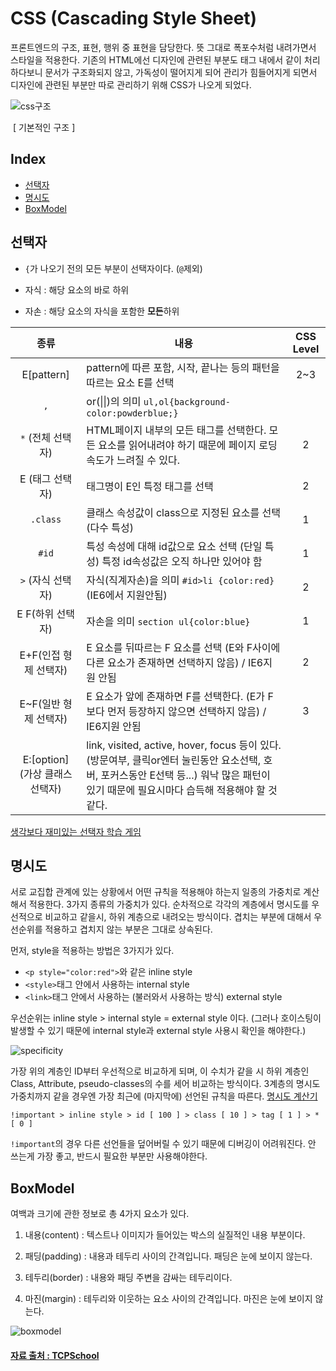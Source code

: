 # CSS (Cascading Style Sheet)

프론트엔드의 구조, 표현, 행위 중 표현을 담당한다. 뜻 그대로 폭포수처럼 내려가면서 스타일을 적용한다. 기존의 HTML에선 디자인에 관련된 부분도 태그 내에서 같이 처리하다보니 문서가 구조화되지 않고, 가독성이 떨어지게 되어 관리가 힘들어지게 되면서 디자인에 관련된 부분만 따로 관리하기 위해 CSS가 나오게 되었다.  

![css구조](https://user-images.githubusercontent.com/52786355/83699173-586dde80-a63e-11ea-86c4-0e7601afa498.PNG)

​																				[ 기본적인 구조 ]



## Index

- [선택자](#선택자)
- [명시도](#명시도)
- [BoxModel](#BoxModel)



## 선택자

- `{`가 나오기 전의 모든 부분이 선택자이다.  (`@`제외)

- 자식 : 해당 요소의 바로 하위
- 자손 : 해당 요소의 자식을 포함한 **모든**하위

|              종류               | 내용                                                         | CSS Level |
| :-----------------------------: | ------------------------------------------------------------ | :-------: |
|           E[pattern]            | pattern에 따른 포함, 시작, 끝나는 등의 패턴을 따르는 요소 E를 선택 |    2~3    |
|               `,`               | or(\|\|)의 의미 `ul,ol{background-color:powderblue;}`        |           |
|        `*` (전체 선택자)        | HTML페이지 내부의 모든 태그를 선택한다. 모든 요소를 읽어내려야 하기 때문에 페이지 로딩 속도가 느려질 수 있다. |     2     |
|         E (태그 선택자)         | 태그명이 E인 특정 태그를 선택                                |     2     |
|            `.class`             | 클래스 속성값이 class으로 지정된 요소를 선택 (다수 특성)     |     1     |
|              `#id`              | 특성 속성에 대해 id값으로 요소 선택 (단일 특성) 특정 id속성값은 오직 하나만 있어야 함 |     1     |
|        `>` (자식 선택자)        | 자식(직계자손)을 의미 `#id>li {color:red}` (IE6에서 지원안됨) |     2     |
|        E F(하위 선택자)         | 자손을 의미 `section ul{color:blue}`                         |     1     |
|      E+F(인접 형제 선택자)      | E 요소를 뒤따르는 F 요소를 선택 (E와 F사이에 다른 요소가 존재하면 선택하지 않음) / IE6지원 안됨 |     2     |
|      E~F(일반 형제 선택자)      | E 요소가 앞에 존재하면 F를 선택한다. (E가 F보다 먼저 등장하지 않으면 선택하지 않음) / IE6지원 안됨 |     3     |
| E:[option] (가상 클래스 선택자) | link, visited, active, hover, focus 등이 있다. (방문여부, 클릭or엔터 눌린동안 요소선택, 호버, 포커스동안 E선택 등...) 워낙 많은 패턴이 있기 때문에 필요시마다 습득해 적용해야 할 것 같다. |           |

[생각보다 재미있는 선택자 학습 게임](http://flukeout.github.io/)





## 명시도

서로 교집합 관계에 있는 상황에서 어떤 규칙을 적용해야 하는지 일종의 가중치로 계산해서 적용한다. 3가지 종류의 가중치가 있다. 순차적으로 각각의 계층에서 명시도를 우선적으로 비교하고 같을시, 하위 계층으로 내려오는 방식이다. 겹치는 부분에 대해서 우선순위를 적용하고 겹치지 않는 부분은 그대로 상속된다.

먼저, style을 적용하는 방법은 3가지가 있다. 

- `<p style="color:red">`와 같은 inline style
- `<style>`태그 안에서 사용하는 internal style
- `<link>`태그 안에서 사용하는 (불러와서 사용하는 방식) external style

우선순위는 inline style > internal style = external style 이다. (그러나 호이스팅이 발생할 수 있기 때문에 internal style과 external style 사용시 확인을 해야한다.)

![specificity](https://user-images.githubusercontent.com/52786355/83699170-57d54800-a63e-11ea-8a41-c5a5b91ca6ae.PNG)



가장 위의 계층인 ID부터 우선적으로 비교하게 되며, 이 수치가 같을 시 하위 계층인 Class, Attribute, pseudo-classes의 수를 세어 비교하는 방식이다. 3계층의 명시도 가중치까지 같을 경우엔 가장 최근에 (마지막에) 선언된 규칙을 따른다. [명시도 계산기](https://specificity.keegan.st/)

```
!important > inline style > id [ 100 ] > class [ 10 ] > tag [ 1 ] > * [ 0 ]
```

`!important`의 경우 다른 선언들을 덮어버릴 수 있기 때문에 디버깅이 어려워진다. 안 쓰는게 가장 좋고, 반드시 필요한 부분만 사용해야한다.



## BoxModel

여백과 크기에 관한 정보로 총 4가지 요소가 있다.

1. 내용(content) : 텍스트나 이미지가 들어있는 박스의 실질적인 내용 부분이다.

2. 패딩(padding) : 내용과 테두리 사이의 간격입니다. 패딩은 눈에 보이지 않는다.

3. 테두리(border) : 내용와 패딩 주변을 감싸는 테두리이다.

4. 마진(margin) : 테두리와 이웃하는 요소 사이의 간격입니다. 마진은 눈에 보이지 않는다.
   

![boxmodel](https://user-images.githubusercontent.com/52786355/83842604-4d9a7300-a73e-11ea-8438-ae1a781f54aa.png)



#### [자료 출처 : TCPSchool](http://tcpschool.com/css/css_boxmodel_boxmodel)